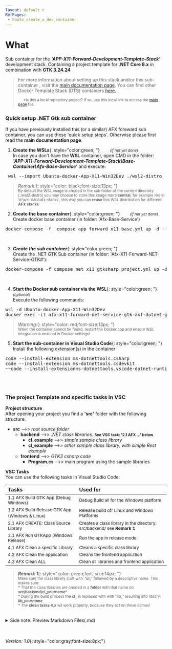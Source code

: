 ```yaml
---
layout: default_c
RefPages:
 - howto_create_a_dev_container   
--- 
```



# What
Sub container for the ***'APP-X11-Forward-Development-Template-Stack'*** development stack. Containing a project template for **.NET Core 8.x** in combination with **GTK 3.24.24**

> For more information about setting up this stack and/or this sub-container , visit the [main documentation page](https://nicojane.github.io/APP-X11-Forward-Development-Template-Stack/). You can find other Docker Template Stack (DTS) containers  [here.](https://nicojane.github.io/Docker-Template-Stacks-Home/)
>
> <sub> &nbsp;&nbsp;&nbsp;&nbsp; *Is this a local repository project? If so, use this local link to access the [main page](./index) file. <sub>
> <br>


### Quick setup .NET Gtk sub container
If you have previously installed this (or a similar) AFX foreward sub container, you can use these 'quick setup steps'. Otherwise please first read the **main documentation page**.
1. **Create the WSLs**{: style="color:green; "} &nbsp;&nbsp;&nbsp;&nbsp;&nbsp;&nbsp;  <small>*(if not yet done*) </small>      
In case you don't have the **WSL** container, open CMD in the folder: ***'APP-X11-Forward-Development-Template-Stack\Base-Container\Afx-Base-Service\'*** and execute: 
<pre class="nje-cmd-one-line"> wsl --import Ubuntu-docker-App-X11-Win32Dev ./wsl2-distro  "install.tar.gz"  </pre>

> *Remark:*{: style="color: black;font-size:13px; "} <br>
> <small>By default the WSL image is created in the sub folder of the current directory (./wsl2-distro) you may choose to store this image more **central**, for example like in 'd:\wsl-data\afx-stacks', this way you can **reuse** this WSL distribution for different **AFX stacks**  <br></small>


2. **Create the base container**{: style="color:green; "} &nbsp;&nbsp;&nbsp;&nbsp;&nbsp;&nbsp;  <small>*(if not yet done*) </small> <br>
Create docker base container (in folder: 'Afx-Base-Service')
<pre class="nje-cmd-one-line">docker-compose -f  compose_app_forward_x11_base.yml up -d --build --force-recreate  --remove-orphans </pre><br>

3. ***Create the sub container***{: style="color:green; "} <br>
Create the .NET GTK Sub container (in folder: 'Afx-X11-Forward-NET-Service-GTK#'): 
<pre class="nje-cmd-one-line">docker-compose -f compose_net_x11_gtksharp_project.yml up -d --build --force-recreate --remove-orphans  </pre><br>
 
4. **Start the Docker sub container via the WSL**{: style="color:green; "} <small>*(optional*) </small> <br>
Execute the following commands: 
<pre class="nje-cmd-multi-line">wsl -d Ubuntu-docker-App-X11-Win32Dev 
docker exec -it afx-x11-forward-net-service-gtk-axf-dotnet-gtksharp-container-1 /bin/bash 
</pre>
> *Warning:*{: style="color: red;font-size:13px; "} <br>
> <small>When  the container cannot be found, restart the Docker app and ensure WSL integration is enabled in Docker settings! <br></small>


5. **Start the sub-container in Visual Studio Code**{: style="color:green; "}<br>
Install the following extension(s) in the container
<pre class="nje-cmd-multi-line">code --install-extension ms-dotnettools.csharp
code --install-extension ms-dotnettools.csdevkit
~~code --install-extensionms-dotnettools.vscode-dotnet-runtime~~
</pre>
<br><br>

### The project Template and specific tasks in VSC
**Project structure** <br>
After opening your project you find a **'src'** folder with the following structure: <br>
- **src** -->> *root source folder*
  - **backend** -->> *.NET class libraries*. <small>**See VSC task: '2.1 AFX ...' below**</small>
    - **cl_example** -->> *simple sample class library*
    - **cl_example** -->> *other sample class library, with simple Rest example*
  - **frontend** -->> *GTK3 csharp code*
    - **Program.cs** -->> main program using the sample libraries

**VSC Tasks** <br>
You can use the following tasks in Visual Studio Code: 

| Tasks                                                                       | Used for                                  |
|:-----                                                                       |:--------                                  |
|<small>1.1 AFX Build GTK App (Debug Windows)</small>                         | <small>Debug Build all for the Windows platform </small> |
|<small>1.2 AFX Build Release GTK App (Windows & Linux)</small>&nbsp; | <small>Release build ofr Linux and Windows Platforms </small>
|<small>2.1 AFX CREATE: Class Source Library </small>                         | <small>Creates a class library in the directory: src/backend/ see **Remark 1** </small>
|<small>3.1 AFX Run GTKApp (Windows Release) </small>                         | <small>Run the app in release mode </small>
|<small>4.1 AFX Clean a specific Library </small>                             | <small>Cleans a specific class library </small>
|<small>4.2 AFX Clean the application </small>                                | <small>Cleans the frontend application  </small>
|<small>4.3 AFX Clean ALL </small>                                            | <small>Clean all libraries and frontend application </small>

 >***Remark 1***{: style="color: green;font-size:14px; "} <small> <br>Make sure the class library start with: **'cl_'** followed by a descriptive name. This makes sure:
 <br><span class="nje-ident" style="--nje-number-of-spaces: 30px;"></span> * That the class libraries are created in a **folder** with that name on **src\backend\cl_yourname***
 <br><span class="nje-ident" style="--nje-number-of-spaces: 30px;"></span> * During the build process the **cl_** is replaced with with **'lib_'**  resulting into library: ***lib_yourname***
<br><span class="nje-ident" style="--nje-number-of-spaces: 30px;"></span> * The **clean tasks 4.x** wil work properly, because they act on these names!
 </small> 

<br>

<details closed>  
  <summary class="clickable-summary">
  <span  class="summary-icon"></span> 
  Side note: Preview Markdown Files(.md)
  </summary> 	<!-- On same line is failure, Don't indent the following Markdown lines!  -->

> <br>
> 
> ### Preview Markdown Files(.md)
>
>To preview the Markdown (.md) files in this project, one of the best solutions is to open these files in Visual Studio Code (VSC) and install the plugin: **Markdown Preview GitHub Styling** (Tested with version 2.04). Other plugins, or plugins for other programs, may not always work correctly with the file links in the documentation. I use the file link syntax supported by GitHub (Jekyll), which is also compatible with the above-mentioned plugin.
>
> To display the Preview screen in VSC: 
>- Ensure that you are **not** working in ***Restricted mode***.
>- Click on the "file.md" tab and choose: "Open preview." 
>- Alternatively, you can click the 'Open Preview to the Side' button at the top right. 
>
><br>
<a href="https://github.com/mjbvz/vscode-github-markdown-preview-style" target="_blank">Click here for more information on the Markdown Preview GitHub Styling plugin</a>
</details>


<br><br>
*Version: 1.0*{: style="color:gray;font-size:8px;"}